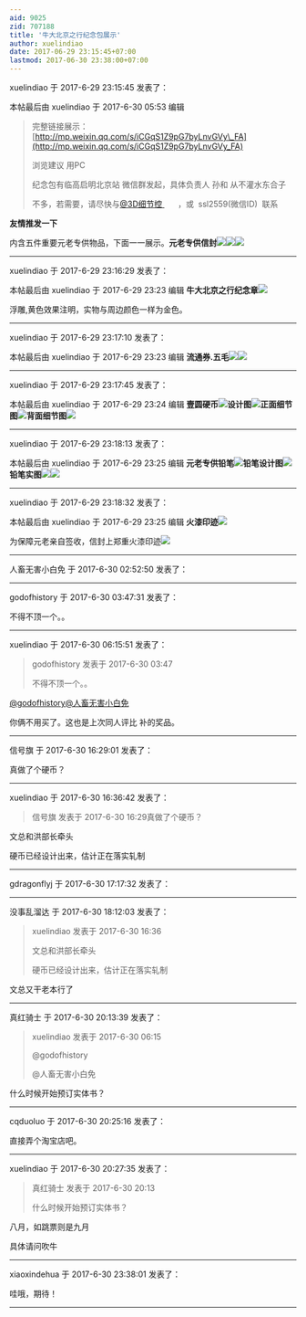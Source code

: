 ```yaml
---
aid: 9025
zid: 707188
title: '牛大北京之行纪念包展示'
author: xuelindiao
date: 2017-06-29 23:15:45+07:00
lastmod: 2017-06-30 23:38:00+07:00
---
```


xuelindiao 于 2017-6-29 23:15:45 发表了：

本帖最后由 xuelindiao 于 2017-6-30 05:53 编辑 


> 
> 完整链接展示：[http://mp.weixin.qq.com/s/iCGqS1Z9pG7byLnvGVy\_FA](http://mp.weixin.qq.com/s/iCGqS1Z9pG7byLnvGVy_FA)
> 
> 浏览建议 用PC
> 
> 纪念包有临高启明北京站 微信群发起，具体负责人 孙和 从不灌水东合子
> 
> 不多，若需要，请尽快与[@3D细节控 ](https://bbs.northdy.com/home.php?mod=space&uid=107091)      ，或  ssl2559(微信ID)  联系



**友情推发一下**

内含五件重要元老专供物品，下面一一展示。**元老专供信封**![](https://mirrors.tuna.tsinghua.edu.cn/osdn/lgqm/72877/231016fx8sj83bt4o1tg8u.jpg)![](https://mirrors.tuna.tsinghua.edu.cn/osdn/lgqm/72877/231017wt5lj7tmqfkkcfkq.jpg)![](https://mirrors.tuna.tsinghua.edu.cn/osdn/lgqm/72877/231015ehauof1z61jkik1k.jpg)

---------

xuelindiao 于 2017-6-29 23:16:29 发表了：

本帖最后由 xuelindiao 于 2017-6-29 23:23 编辑 **牛大北京之行纪念章**![](https://mirrors.tuna.tsinghua.edu.cn/osdn/lgqm/72877/231213mqyijj2tgjp7xom2.jpg)

浮雕,黄色效果注明，实物与周边颜色一样为金色。

---------

xuelindiao 于 2017-6-29 23:17:10 发表了：

本帖最后由 xuelindiao 于 2017-6-29 23:23 编辑 **流通券.五毛**![](https://mirrors.tuna.tsinghua.edu.cn/osdn/lgqm/72877/231044crg12mmeu2y11md2.jpg)![](https://mirrors.tuna.tsinghua.edu.cn/osdn/lgqm/72877/231044ogeztzsodvl834yz.jpg)

---------

xuelindiao 于 2017-6-29 23:17:45 发表了：

本帖最后由 xuelindiao 于 2017-6-29 23:24 编辑 **壹圆硬币**![](http://mmbiz.qpic.cn/mmbiz_png/f0VxUYuq4oxibJAenWs2JyttlcMtaS40yF3KGDOszicIxNFEQbB1pgVsdcSP0bmtNSRAOCNic5tGuia01u22lNH2mQ/640?wx_fmt=png&wxfrom=5&wx_lazy=1)**设计图**![](https://mirrors.tuna.tsinghua.edu.cn/osdn/lgqm/72877/231109hrvvkbsyqrv2btvv.jpg)**正面细节图**![](https://mirrors.tuna.tsinghua.edu.cn/osdn/lgqm/72877/231110p0gkfd0kdow3dkd5.jpg)**背面细节图**![](https://mirrors.tuna.tsinghua.edu.cn/osdn/lgqm/72877/231111pmocwwxmmvhmuwxw.jpg)

---------

xuelindiao 于 2017-6-29 23:18:13 发表了：

本帖最后由 xuelindiao 于 2017-6-29 23:25 编辑 **元老专供铅笔**![](http://mmbiz.qpic.cn/mmbiz_png/f0VxUYuq4oxibJAenWs2JyttlcMtaS40yF3KGDOszicIxNFEQbB1pgVsdcSP0bmtNSRAOCNic5tGuia01u22lNH2mQ/640?wx_fmt=png&wxfrom=5&wx_lazy=1)**铅笔设计图**![](https://mirrors.tuna.tsinghua.edu.cn/osdn/lgqm/72877/231141kbt7ospos17890g8.jpg)**铅笔实图**![](https://mirrors.tuna.tsinghua.edu.cn/osdn/lgqm/72877/231140ft65pbt7y8yo54e7.jpg)![](https://mirrors.tuna.tsinghua.edu.cn/osdn/lgqm/72877/231141ofs070kt5zmusxmk.jpg)

---------

xuelindiao 于 2017-6-29 23:18:32 发表了：

本帖最后由 xuelindiao 于 2017-6-29 23:25 编辑 **火漆印迹**![](http://mmbiz.qpic.cn/mmbiz_png/f0VxUYuq4oxibJAenWs2JyttlcMtaS40yF3KGDOszicIxNFEQbB1pgVsdcSP0bmtNSRAOCNic5tGuia01u22lNH2mQ/640?wx_fmt=png&wxfrom=5&wx_lazy=1)

为保障元老亲自签收，信封上郑重火漆印迹![](https://mirrors.tuna.tsinghua.edu.cn/osdn/lgqm/72877/231213antzwm31ma1o4p1c.jpg)

---------

人畜无害小白免 于 2017-6-30 02:52:50 发表了：



---------

godofhistory 于 2017-6-30 03:47:31 发表了：

不得不顶一个。。

---------

xuelindiao 于 2017-6-30 06:15:51 发表了：

> godofhistory 发表于 2017-6-30 03:47
> 
> 不得不顶一个。。



[@godofhistory](https://bbs.northdy.com/home.php?mod=space&uid=81482)[@人畜无害小白免](https://bbs.northdy.com/home.php?mod=space&uid=103105)

你俩不用买了。这也是上次同人评比 补的奖品。

---------

信号旗 于 2017-6-30 16:29:01 发表了：

真做了个硬币？

---------

xuelindiao 于 2017-6-30 16:36:42 发表了：

> 信号旗 发表于 2017-6-30 16:29真做了个硬币？



文总和洪部长牵头 

硬币已经设计出来，估计正在落实轧制

---------

gdragonflyj 于 2017-6-30 17:17:32 发表了：



---------

没事乱溜达 于 2017-6-30 18:12:03 发表了：

> xuelindiao 发表于 2017-6-30 16:36
> 
> 文总和洪部长牵头 
> 
> 硬币已经设计出来，估计正在落实轧制



文总又干老本行了

---------

真红骑士 于 2017-6-30 20:13:39 发表了：

> xuelindiao 发表于 2017-6-30 06:15
> 
> @godofhistory   
> 
> @人畜无害小白免



什么时候开始预订实体书？

---------

cqduoluo 于 2017-6-30 20:25:16 发表了：

直接弄个淘宝店吧。

---------

xuelindiao 于 2017-6-30 20:27:35 发表了：

> 真红骑士 发表于 2017-6-30 20:13
> 
> 什么时候开始预订实体书？



八月，如跳票则是九月

具体请问吹牛

---------

xiaoxindehua 于 2017-6-30 23:38:01 发表了：

哇哦，期待！

---------

